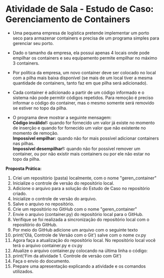 # Atividade de Sala - Estudo de Caso: Gerenciamento de Containers

- Uma pequena empresa de logística pretende implementar um porto seco para armazenar containers e precisa de um programa simples para gerenciar seu porto.
- Dado o tamanho da empresa, ela possui apenas 4 locais onde pode empilhar os containers e seu equipamento permite empilhar no máximo 3 containers.
- Por política da empresa, um novo container deve ser colocado no local com a pilha mais baixa disponível (se mais de um local tiver a mesma quantidade de containers, tanto faz em que pilha será adicionado).
- Cada container é adicionado a partir de um código informado e o sistema não pode permitir códigos repetidos. Para remoção é preciso informar o código do container, mas o mesmo somente será removido se estiver no topo da pilha.

- O programa deve mostrar a seguinte mensagem:  
**Código inválido!:** quando for fornecido um valor já existe no momento de inserção e quando for fornecido um valor que não existente no momento de remoção.  
**Impossível empilhar:** quando não for mais possível adicionar containers nas pilhas.  
**Impossível desempilhar!:** quando não for possível remover um container, ou por não existir mais containers ou por ele não estar no topo da pilha.

**Proposta Prática:**

1. Criei um repositório (pasta) localmente, com o nome "geren_container"
2. Inicialize o controle de versão do repositório local.
3. Adicione o arquivo para a solução do Estudo de Caso no repositório criado.
4. Inicialize o controle de versão do arquivo.
5. Salve o arquivo no repositório.
6. Crie um repositório no GitHub com o nome "geren_container"
7. Envie o arquivo (container.py) do repositório local para o GitHub.
8. Verifique se foi realizada a sincronização do repositório local com o repositório do GitHub.
9. Por meio do GitHub adicione um arquivo com o seguinte texto 
10. print('Olá, Controle de Versão com o Git') salve com o nome cv.py
11. Agora faça a atualização do repositório local. No repositório local você terá o arquivo container.py e cv.py
12. Atualize o arquivo container.py colocando na última linha o código:
13. print('Fim da atividade 1. Controle de versão com Git')
14. Faça o envio do documento. 
15. Prepare uma apresentação explicando a atividade e os comandos utilizados. 
